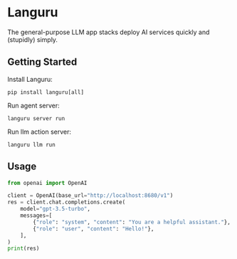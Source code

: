 # Languru

The general-purpose LLM app stacks deploy AI services quickly and (stupidly) simply.

## Getting Started

Install Languru:

```shell
pip install languru[all]
```

Run agent server:

```shell
languru server run
```

Run llm action server:

```shell
languru llm run
```

## Usage

```python
from openai import OpenAI

client = OpenAI(base_url="http://localhost:8680/v1")
res = client.chat.completions.create(
    model="gpt-3.5-turbo",
    messages=[
        {"role": "system", "content": "You are a helpful assistant."},
        {"role": "user", "content": "Hello!"},
    ],
)
print(res)
```
